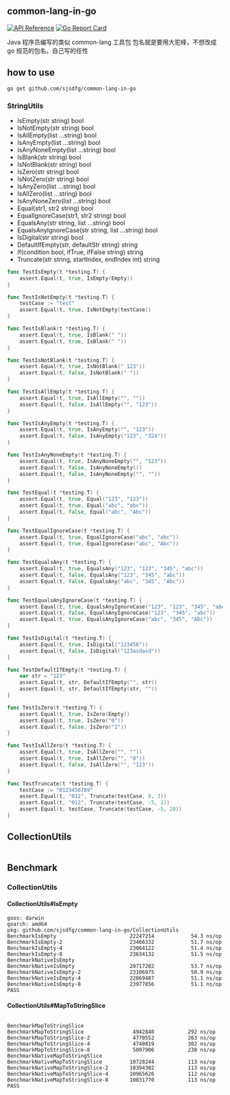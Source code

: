## common-lang-in-go

[![API Reference](
https://camo.githubusercontent.com/915b7be44ada53c290eb157634330494ebe3e30a/68747470733a2f2f676f646f632e6f72672f6769746875622e636f6d2f676f6c616e672f6764646f3f7374617475732e737667
)](https://pkg.go.dev/github.com/sjsdfg/common-lang-in-go)
[![Go Report Card](https://goreportcard.com/badge/github.com/ethereum/go-ethereum)](https://goreportcard.com/report/github.com/sjsdfg/common-lang-in-go)

Java 程序员编写的类似 common-lang 工具包
包名就是要用大驼峰，不想改成 go 规范的包名。自己写的任性

## how to use

```shell script
go get github.com/sjsdfg/common-lang-in-go
```

### StringUtils

- IsEmpty(str string) bool
- IsNotEmpty(str string) bool
- IsAllEmpty(list ...string) bool
- IsAnyEmpty(list ...string) bool
- IsAnyNoneEmpty(list ...string) bool
- IsBlank(str string) bool
- IsNotBlank(str string) bool
- IsZero(str string) bool
- IsNotZero(str string) bool
- IsAnyZero(list ...string) bool
- IsAllZero(list ...string) bool
- IsAnyNoneZero(list ...string) bool
- Equal(str1, str2 string) bool
- EqualIgnoreCase(str1, str2 string) bool
- EqualsAny(str string, list ...string) bool
- EqualsAnyIgnoreCase(str string, list ...string) bool
- IsDigital(str string) bool
- DefaultIfEmpty(str, defaultStr string) string
- If(condition bool, ifTrue, ifFalse string) string
- Truncate(str string, startIndex, endIndex int) string
 
```go
func TestIsEmpty(t *testing.T) {
	assert.Equal(t, true, IsEmpty(Empty))
}

func TestIsNotEmpty(t *testing.T) {
	testCase := "test"
	assert.Equal(t, true, IsNotEmpty(testCase))
}

func TestIsBlank(t *testing.T) {
	assert.Equal(t, true, IsBlank(" "))
	assert.Equal(t, true, IsBlank("	"))
}

func TestIsNotBlank(t *testing.T) {
	assert.Equal(t, true, IsNotBlank(" 123"))
	assert.Equal(t, false, IsNotBlank(" "))
}

func TestIsAllEmpty(t *testing.T) {
	assert.Equal(t, true, IsAllEmpty("", ""))
	assert.Equal(t, false, IsAllEmpty("", "123"))
}

func TestIsAnyEmpty(t *testing.T) {
	assert.Equal(t, true, IsAnyEmpty("", "123"))
	assert.Equal(t, false, IsAnyEmpty("123", "324"))
}

func TestIsAnyNoneEmpty(t *testing.T) {
	assert.Equal(t, true, IsAnyNoneEmpty("", "123"))
	assert.Equal(t, false, IsAnyNoneEmpty())
	assert.Equal(t, false, IsAnyNoneEmpty("", ""))
}

func TestEqual(t *testing.T) {
	assert.Equal(t, true, Equal("123", "123"))
	assert.Equal(t, true, Equal("abc", "abc"))
	assert.Equal(t, false, Equal("abc", "Abc"))
}

func TestEqualIgnoreCase(t *testing.T) {
	assert.Equal(t, true, EqualIgnoreCase("abc", "abc"))
	assert.Equal(t, true, EqualIgnoreCase("abc", "Abc"))
}

func TestEqualsAny(t *testing.T) {
	assert.Equal(t, true, EqualsAny("123", "123", "345", "abc"))
	assert.Equal(t, false, EqualsAny("123", "345", "abc"))
	assert.Equal(t, false, EqualsAny("abc", "345", "Abc"))
}

func TestEqualsAnyIgnoreCase(t *testing.T) {
	assert.Equal(t, true, EqualsAnyIgnoreCase("123", "123", "345", "abc"))
	assert.Equal(t, false, EqualsAnyIgnoreCase("123", "345", "abc"))
	assert.Equal(t, true, EqualsAnyIgnoreCase("abc", "345", "Abc"))
}

func TestIsDigital(t *testing.T) {
	assert.Equal(t, true, IsDigital("123456"))
	assert.Equal(t, false, IsDigital("123asdasd"))
}

func TestDefaultIfEmpty(t *testing.T) {
	var str = "123"
	assert.Equal(t, str, DefaultIfEmpty("", str))
	assert.Equal(t, str, DefaultIfEmpty(str, ""))
}

func TestIsZero(t *testing.T) {
	assert.Equal(t, true, IsZero(Empty))
	assert.Equal(t, true, IsZero("0"))
	assert.Equal(t, false, IsZero("2"))
}

func TestIsAllZero(t *testing.T) {
	assert.Equal(t, true, IsAllZero("", ""))
	assert.Equal(t, true, IsAllZero("", "0"))
	assert.Equal(t, false, IsAllZero("", "123"))
}

func TestTruncate(t *testing.T) {
	testCase := "0123456789"
	assert.Equal(t, "012", Truncate(testCase, 0, 3))
	assert.Equal(t, "012", Truncate(testCase, -5, 3))
	assert.Equal(t, testCase, Truncate(testCase, -5, 20))
}
```

## CollectionUtils

```go

```

## Benchmark

### CollectionUtils

#### CollectionUtils#IsEmpty
```shell script
goos: darwin
goarch: amd64
pkg: github.com/sjsdfg/common-lang-in-go/CollectionUtils
BenchmarkIsEmpty                    	22247214	        54.3 ns/op
BenchmarkIsEmpty-2                  	23466332	        51.7 ns/op
BenchmarkIsEmpty-4                  	23064122	        51.4 ns/op
BenchmarkIsEmpty-8                  	23634132	        51.5 ns/op
BenchmarkNativeIsEmpty
BenchmarkNativeIsEmpty              	20717202	        53.7 ns/op
BenchmarkNativeIsEmpty-2            	23106975	        50.9 ns/op
BenchmarkNativeIsEmpty-4            	22869487	        51.1 ns/op
BenchmarkNativeIsEmpty-8            	23977856	        51.1 ns/op
PASS
```

#### CollectionUtils#MapToStringSlice

```shell script

BenchmarkMapToStringSlice
BenchmarkMapToStringSlice           	 4942840	       292 ns/op
BenchmarkMapToStringSlice-2         	 4770552	       263 ns/op
BenchmarkMapToStringSlice-4         	 4740819	       302 ns/op
BenchmarkMapToStringSlice-8         	 5007906	       238 ns/op
BenchmarkNativeMapToStringSlice
BenchmarkNativeMapToStringSlice     	10728244	       113 ns/op
BenchmarkNativeMapToStringSlice-2   	10394302	       113 ns/op
BenchmarkNativeMapToStringSlice-4   	10965626	       112 ns/op
BenchmarkNativeMapToStringSlice-8   	10831770	       113 ns/op
PASS
```
